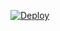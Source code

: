 [![Deploy](https://www.herokucdn.com/deploy/button.png)](https://dashboard.heroku.com/new?template=https://github.com/kddiey/wkduep)

